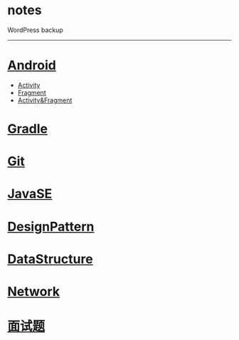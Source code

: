 # notes
  WordPress backup

---
# [Android](/Android)
  - [Activity](/Android/Activity.md)
  - [Fragment](/Android/Fragment.md)
  - [Activity&Fragment](/Android&Fragment.md)

# [Gradle](/Gradle)

# [Git](/Git)

# [JavaSE](/JavaSE)

# [DesignPattern](/DesignPattern)

# [DataStructure](/DataStructure)

# [Network](/Network)

# [面试题](/面试题)
